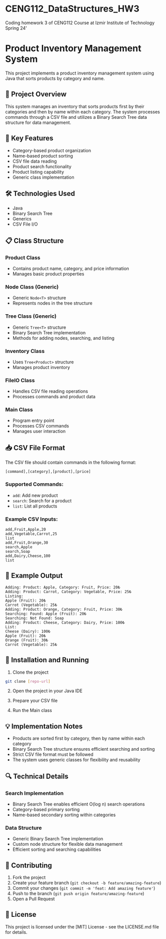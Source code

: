 # CENG112_DataStructures_HW3
Coding homework 3 of CENG112 Course at Izmir Institute of Technology Spring 24'
# Product Inventory Management System

This project implements a product inventory management system using Java that sorts products by category and name.

## 🎯 Project Overview

This system manages an inventory that sorts products first by their categories and then by name within each category. The system processes commands through a CSV file and utilizes a Binary Search Tree data structure for data management.

## 🔑 Key Features

- Category-based product organization
- Name-based product sorting
- CSV file data reading
- Product search functionality
- Product listing capability
- Generic class implementation

## 🛠 Technologies Used

- Java
- Binary Search Tree
- Generics
- CSV File I/O

## 📋 Class Structure

### Product Class
- Contains product name, category, and price information
- Manages basic product properties

### Node Class (Generic)
- Generic `Node<T>` structure
- Represents nodes in the tree structure

### Tree Class (Generic)
- Generic `Tree<T>` structure
- Binary Search Tree implementation
- Methods for adding nodes, searching, and listing

### Inventory Class
- Uses `Tree<Product>` structure
- Manages product inventory

### FileIO Class
- Handles CSV file reading operations
- Processes commands and product data

### Main Class
- Program entry point
- Processes CSV commands
- Manages user interaction

## 📥 CSV File Format

The CSV file should contain commands in the following format:

```csv
[command],[category],[product],[price]
```

### Supported Commands:
- `add`: Add new product
- `search`: Search for a product
- `list`: List all products

### Example CSV Inputs:
```csv
add,Fruit,Apple,20
add,Vegetable,Carrot,25
list
add,Fruit,Orange,30
search,Apple
search,Soap
add,Dairy,Cheese,100
list
```

## 📝 Example Output

```
Adding: Product: Apple, Category: Fruit, Price: 20₺
Adding: Product: Carrot, Category: Vegetable, Price: 25₺
Listing:
Apple (Fruit): 20₺
Carrot (Vegetable): 25₺
Adding: Product: Orange, Category: Fruit, Price: 30₺
Searching: Found: Apple (Fruit): 20₺
Searching: Not Found: Soap
Adding: Product: Cheese, Category: Dairy, Price: 100₺
List:
Cheese (Dairy): 100₺
Apple (Fruit): 20₺
Orange (Fruit): 30₺
Carrot (Vegetable): 25₺
```

## 🚀 Installation and Running

1. Clone the project
```bash
git clone [repo-url]
```

2. Open the project in your Java IDE

3. Prepare your CSV file

4. Run the Main class

## 💡 Implementation Notes

- Products are sorted first by category, then by name within each category
- Binary Search Tree structure ensures efficient searching and sorting
- Strict CSV file format must be followed
- The system uses generic classes for flexibility and reusability

## 🔍 Technical Details

### Search Implementation
- Binary Search Tree enables efficient O(log n) search operations
- Category-based primary sorting
- Name-based secondary sorting within categories

### Data Structure
- Generic Binary Search Tree implementation
- Custom node structure for flexible data management
- Efficient sorting and searching capabilities

## 🤝 Contributing

1. Fork the project
2. Create your feature branch (`git checkout -b feature/amazing-feature`)
3. Commit your changes (`git commit -m 'feat: Add amazing feature'`)
4. Push to the branch (`git push origin feature/amazing-feature`)
5. Open a Pull Request

## 📄 License

This project is licensed under the [MIT] License - see the LICENSE.md file for details.
